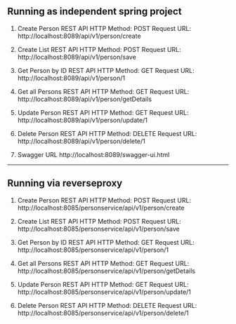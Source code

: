 Running as independent spring project
-----------------------------------
1. Create Person REST API
HTTP Method: POST 
Request URL: http://localhost:8089/api/v1/person/create

2. Create List<Person> REST API
HTTP Method: POST 
Request URL: http://localhost:8089/api/v1/person/save

3. Get Person by ID REST API
HTTP Method: GET 
Request URL: http://localhost:8089/api/v1/person/1

4. Get all Persons REST API
HTTP Method: GET 
Request URL: http://localhost:8089/api/v1/person/getDetails

5. Update Person REST API
HTTP Method: GET 
Request URL: http://localhost:8089/api/v1/person/update/1

6. Delete Person REST API
HTTP Method: DELETE
Request URL: http://localhost:8089/api/v1/person/delete/1

7. Swagger URL
http://localhost:8089/swagger-ui.html
______________________________________________________________________________
Running via reverseproxy
------------------------------
1. Create Person REST API
HTTP Method: POST 
Request URL: http://localhost:8085/personservice/api/v1/person/create

2. Create List<Person> REST API
HTTP Method: POST 
Request URL: http://localhost:8085/personservice/api/v1/person/save

3. Get Person by ID REST API
HTTP Method: GET 
Request URL: http://localhost:8085/personservice/api/v1/person/1

4. Get all Persons REST API
HTTP Method: GET 
Request URL: http://localhost:8085/personservice/api/v1/person/getDetails

5. Update Person REST API
HTTP Method: GET 
Request URL: http://localhost:8085/personservice/api/v1/person/update/1

6. Delete Person REST API
HTTP Method: DELETE
Request URL: http://localhost:8085/personservice/api/v1/person/delete/1
